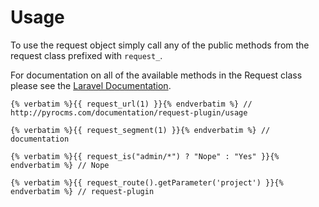 # Usage

To use the request object simply call any of the public methods from the request class prefixed with `request_`.

For documentation on all of the available methods in the Request class please see the [Laravel Documentation](https://laravel.com/docs/5.1/requests).

    {% verbatim %}{{ request_url(1) }}{% endverbatim %} // http://pyrocms.com/documentation/request-plugin/usage

    {% verbatim %}{{ request_segment(1) }}{% endverbatim %} // documentation

    {% verbatim %}{{ request_is("admin/*") ? "Nope" : "Yes" }}{% endverbatim %} // Nope

    {% verbatim %}{{ request_route().getParameter('project') }}{% endverbatim %} // request-plugin
